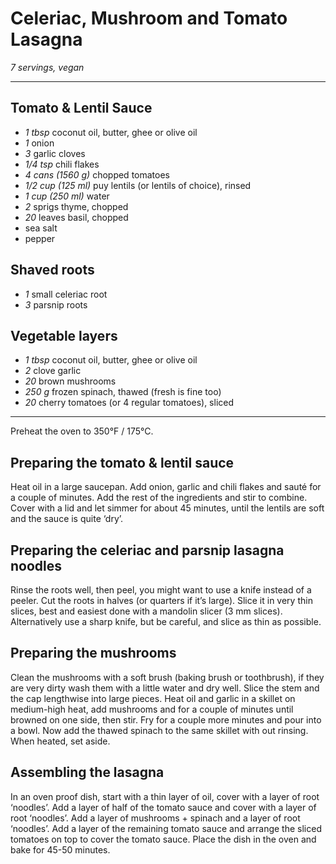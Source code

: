 # Celeriac, Mushroom and Tomato Lasagna

*7 servings, vegan*

---

## Tomato & Lentil Sauce
- *1 tbsp* coconut oil, butter, ghee or olive oil
- *1* onion
- *3* garlic cloves
- *1/4 tsp* chili flakes
- *4 cans (1560 g)* chopped tomatoes
- *1/2 cup (125 ml)* puy lentils (or lentils of choice), rinsed
- *1 cup (250 ml)* water
- *2* sprigs thyme, chopped
- *20* leaves basil, chopped
- sea salt 
- pepper

## Shaved roots
- *1* small celeriac root
- *3* parsnip roots

## Vegetable layers
- *1 tbsp* coconut oil, butter, ghee or olive oil
- *2* clove garlic
- *20* brown mushrooms
- *250 g* frozen spinach, thawed (fresh is fine too)
- *20* cherry tomatoes (or 4 regular tomatoes), sliced

---

Preheat the oven to 350°F / 175°C.

## Preparing the tomato & lentil sauce
Heat oil in a large saucepan. Add onion, garlic and chili flakes and sauté for a couple of minutes. Add the rest of the ingredients and stir to combine. Cover with a lid and let simmer for about 45 minutes, until the lentils are soft and the sauce is quite ‘dry’.

## Preparing the celeriac and parsnip lasagna noodles
Rinse the roots well, then peel, you might want to use a knife instead of a peeler. Cut the roots in halves (or quarters if it’s large). Slice it in very thin slices, best and easiest done with a mandolin slicer (3 mm slices). Alternatively use a sharp knife, but be careful, and slice as thin as possible.

## Preparing the mushrooms
Clean the mushrooms with a soft brush (baking brush or toothbrush), if they are very dirty wash them with a little water and dry well. Slice the stem and the cap lengthwise into large pieces. Heat oil and garlic in a skillet on medium-high heat, add mushrooms and for a couple of minutes until browned on one side, then stir. Fry for a couple more minutes and pour into a bowl. Now add the thawed spinach to the same skillet with out rinsing. When heated, set aside.

## Assembling the lasagna
In an oven proof dish, start with a thin layer of oil, cover with a layer of root ‘noodles’. Add a layer of half of the tomato sauce and cover with a layer of root ‘noodles’. Add a layer of mushrooms + spinach and a layer of root ‘noodles’. Add a layer of the remaining tomato sauce and arrange the sliced tomatoes on top to cover the tomato sauce. Place the dish in the oven and bake for 45-50 minutes.
